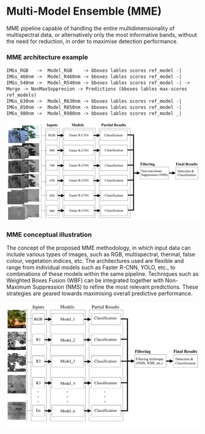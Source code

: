 #  Multi-Model Ensemble (MME)

MME pipeline capable of handling the entire multidimensionality of multispectral data, or alternatively only the most informative bands, without the need for reduction, in order to maximise detection performance.



### MME architecture example
```
IMGs_RGB   ->  Model_RGB    -> bboxes lables scores ref_model -|
IMGs_460nm ->  Model_R460nm -> bboxes lables scores ref_model -| 
IMGs_540nm ->  Model_R540nm -> bboxes lables scores ref_model -| -> Merge -> NonMaxSoppresion -> Predictions (bboxes lables max-scores ref_models)
IMGs_630nm ->  Model_R630nm -> bboxes lables scores ref_model -| 
IMGs_850nm ->  Model_R850nm -> bboxes lables scores ref_model -|                                                     
IMGs_980nm ->  Model_R980nm -> bboxes lables scores ref_model _|
```

![MME architecture overview](./images/MME_ALL_IMG.png)


### MME conceptual illustration
The concept of the proposed MME methodology, in which input data can include various types of images, such as RGB, multispectral, thermal, false colour, vegetation indices, etc. The architectures used are flexible and range from individual models such as Faster R-CNN, YOLO, etc., to combinations of these models within the same pipeline. Techniques such as Weighted Boxes Fusion (WBF) can be integrated together with Non-Maximum Suppression (NMS) to refine the most relevant predictions. These strategies are geared towards maximising overall predictive performance.

![MME architecture overview](./images/Generic_MultidimData_MME.png)


